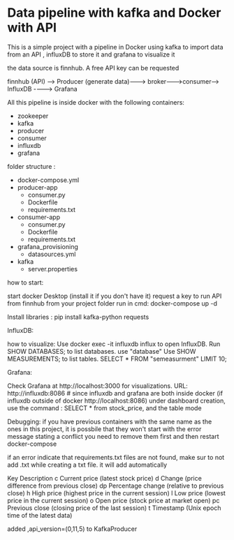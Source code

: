 # Data pipeline with kafka and Docker with API


This is a simple project with a pipeline in Docker using kafka to import data from an API , influxDB to store it and grafana to visualize it 

the data source is finnhub. A free API key can be requested 


finnhub (API) --> Producer (generate data)---> broker--->consumer--> InfluxDB ----> Grafana

All this pipeline is inside docker with the following containers:
- zookeeper
- kafka
- producer
- consumer
- influxdb
- grafana
  

folder structure :

- docker-compose.yml
- producer-app
  - consumer.py
  - Dockerfile
  - requirements.txt
- consumer-app
  - consumer.py
  - Dockerfile
  - requirements.txt
- grafana_provisioning
   - datasources.yml
- kafka
    - server.properties

how to start:

start docker Desktop (install it if you don't have it)
request a key to run API from finnhub
from your project folder run in cmd: docker-compose up -d

Install libraries : pip install kafka-python requests




InfluxDB:

how to visualize:
Use docker exec -it influxdb influx to open InfluxDB.
Run SHOW DATABASES; to list databases.
use "database"
Use SHOW MEASUREMENTS; to list tables.
SELECT * FROM "semeasurment" LIMIT 10;


Grafana:

Check Grafana at http://localhost:3000 for visualizations.
URL: http://influxdb:8086 # since influxdb and grafana are both inside docker (if influxdb outside of docker http://localhost:8086)
under dashboard creation, use the command : SELECT * from  stock_price, and the table mode

Debugging:
if you have previous containers with the same name as the ones in this project, it is possbile that they won't start with the error message stating  a conflict
you need to remove them first and then restart docker-compose

if an error indicate that requirements.txt files are not found, make sur to not add .txt while creating a txt file. it will add automatically

Key	    Description
c    	Current price (latest stock price)
d		Change (price difference from previous close)
dp		Percentage change (relative to previous close)
h		High price (highest price in the current session)
l		Low price (lowest price in the current session)
o		Open price (stock price at market open)
pc		Previous close (closing price of the last session)
t		Timestamp (Unix epoch time of the latest data)

added ,api_version=(0,11,5) to KafkaProducer
